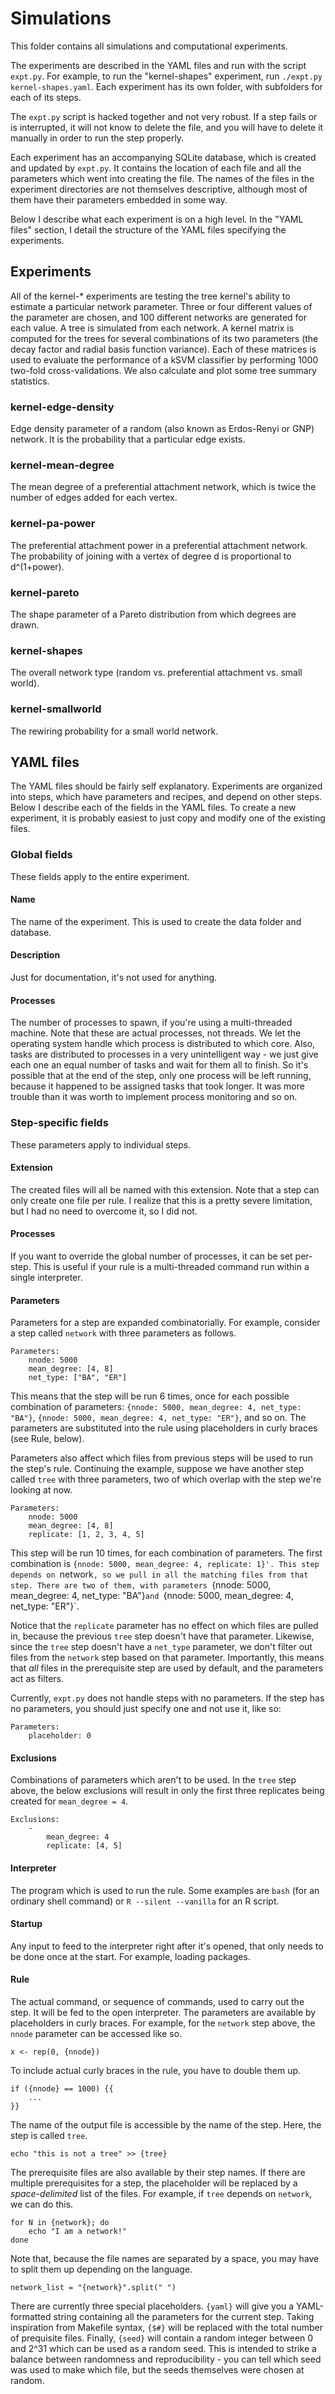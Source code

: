 # Simulations

This folder contains all simulations and computational experiments.

The experiments are described in the YAML files and run with the script
`expt.py`. For example, to run the "kernel-shapes" experiment, run
`./expt.py kernel-shapes.yaml`. Each experiment has its own folder, with
subfolders for each of its steps.

The `expt.py` script is hacked together and not very robust. If a step fails or
is interrupted, it will not know to delete the file, and you will have to delete
it manually in order to run the step properly. 

Each experiment has an accompanying SQLite database, which is created and
updated by `expt.py`. It contains the location of each file and all the
parameters which went into creating the file. The names of the files in the
experiment directories are not themselves descriptive, although most of them
have their parameters embedded in some way.

Below I describe what each experiment is on a high level. In the "YAML files"
section, I detail the structure of the YAML files specifying the experiments.

## Experiments

All of the kernel-* experiments are testing the tree kernel's ability to
estimate a particular network parameter. Three or four different values of the
parameter are chosen, and 100 different networks are generated for each value.
A tree is simulated from each network. A kernel matrix is computed for the
trees for several combinations of its two parameters (the decay factor and
radial basis function variance). Each of these matrices is used to evaluate the
performance of a kSVM classifier by performing 1000 two-fold cross-validations.
We also calculate and plot some tree summary statistics.

### kernel-edge-density

Edge density parameter of a random (also known as Erdos-Renyi or GNP) network.
It is the probability that a particular edge exists. 

### kernel-mean-degree

The mean degree of a preferential attachment network, which is twice the number
of edges added for each vertex.

### kernel-pa-power

The preferential attachment power in a preferential attachment network. The
probability of joining with a vertex of degree d is proportional to d^(1+power).

### kernel-pareto

The shape parameter of a Pareto distribution from which degrees are drawn.

### kernel-shapes

The overall network type (random vs. preferential attachment vs. small world).

### kernel-smallworld

The rewiring probability for a small world network.

## YAML files

The YAML files should be fairly self explanatory. Experiments are organized into
steps, which have parameters and recipes, and depend on other steps. Below I
describe each of the fields in the YAML files. To create a new experiment, it is
probably easiest to just copy and modify one of the existing files.

### Global fields

These fields apply to the entire experiment.

#### Name

The name of the experiment. This is used to create the data folder and database.

#### Description

Just for documentation, it's not used for anything.

#### Processes

The number of processes to spawn, if you're using a multi-threaded machine. Note
that these are actual processes, not threads. We let the operating system handle
which process is distributed to which core. Also, tasks are distributed to
processes in a very unintelligent way - we just give each one an equal number of
tasks and wait for them all to finish. So it's possible that at the end of the
step, only one process will be left running, because it happened to be assigned
tasks that took longer. It was more trouble than it was worth to implement
process monitoring and so on.

### Step-specific fields

These parameters apply to individual steps.

#### Extension

The created files will all be named with this extension. Note that a step can
only create one file per rule. I realize that this is a pretty severe
limitation, but I had no need to overcome it, so I did not.

#### Processes

If you want to override the global number of processes, it can be set per-step.
This is useful if your rule is a multi-threaded command run within a single
interpreter.

#### Parameters

Parameters for a step are expanded combinatorially. For example, consider a step
called `network` with three parameters as follows.

    Parameters:
        nnode: 5000
        mean_degree: [4, 8]
        net_type: ["BA", "ER"]

This means that the step will be run 6 times, once for each possible combination
of parameters: `{nnode: 5000, mean_degree: 4, net_type: "BA"}`, 
`{nnode: 5000, mean_degree: 4, net_type: "ER"}`, and so on. The parameters
are substituted into the rule using placeholders in curly braces (see Rule,
below).

Parameters also affect which files from previous steps will be used to run the
step's rule. Continuing the example, suppose we have another step called `tree`
with three parameters, two of which overlap with the step we're looking at now.

    Parameters:
        nnode: 5000
        mean_degree: [4, 8]
        replicate: [1, 2, 3, 4, 5]

This step will be run 10 times, for each combination of parameters. The first
combination is `{nnode: 5000, mean_degree: 4, replicate: 1}'. This step depends
on `network`, so we pull in all the matching files from that step. There are two
of them, with parameters `{nnode: 5000, mean_degree: 4, net_type: "BA"}` and 
`{nnode: 5000, mean_degree: 4, net_type: "ER"}`. 

Notice that the `replicate` parameter has no effect on which files are pulled
in, because the previous `tree` step doesn't have that parameter. Likewise,
since the `tree` step doesn't have a `net_type` parameter, we don't filter out
files from the `network` step based on that parameter. Importantly, this means
that _all_ files in the prerequisite step are used by default, and the
parameters act as filters.

Currently, `expt.py` does not handle steps with no parameters. If the step has
no parameters, you should just specify one and not use it, like so:

    Parameters:
        placeholder: 0

#### Exclusions

Combinations of parameters which aren't to be used. In the `tree` step above,
the below exclusions will result in only the first three replicates being
created for `mean_degree = 4`.

    Exclusions:
        -
            mean_degree: 4
            replicate: [4, 5]

#### Interpreter

The program which is used to run the rule. Some examples are `bash` (for an
ordinary shell command) or `R --silent --vanilla` for an R script.

#### Startup

Any input to feed to the interpreter right after it's opened, that only needs to
be done once at the start. For example, loading packages.

#### Rule

The actual command, or sequence of commands, used to carry out the step. It will
be fed to the open interpreter. The parameters are available by placeholders in
curly braces. For example, for the `network` step above, the `nnode` parameter
can be accessed like so.

    x <- rep(0, {nnode})

To include actual curly braces in the rule, you have to double them up.

    if ({nnode} == 1000) {{
        ...
    }}

The name of the output file is accessible by the name of the step. Here, the
step is called `tree`.

    echo "this is not a tree" >> {tree}

The prerequisite files are also available by their step names. If there are
multiple prerequisites for a step, the placeholder will be replaced by a
_space-delimited_ list of the files. For example, if `tree` depends on
`network`, we can do this.

    for N in {network}; do
        echo "I am a network!"
    done

Note that, because the file names are separated by a space, you may have to
split them up depending on the language.

    network_list = "{network}".split(" ")

There are currently three special placeholders. `{yaml}` will give you a
YAML-formatted string containing all the parameters for the current step.
Taking inspiration from Makefile syntax, `{$#}` will be replaced with the total
number of prequisite files. Finally, `{seed}` will contain a random integer
between 0 and 2^31 which can be used as a random seed. This is intended to
strike a balance between randomness and reproducibility - you can tell which
seed was used to make which file, but the seeds themselves were chosen at
random.
